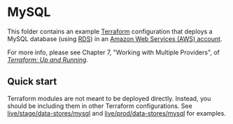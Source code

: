 # MySQL  

This folder contains an example [Terraform](https://www.terraform.io/) configuration that deploys a MySQL database 
(using [RDS](https://aws.amazon.com/rds/)) in an [Amazon Web Services (AWS) account](http://aws.amazon.com/). 

For more info, please see Chapter 7, "Working with Multiple Providers", of 
*[Terraform: Up and Running](http://www.terraformupandrunning.com)*.

## Quick start

Terraform modules are not meant to be deployed directly. Instead, you should be including them in other Terraform 
configurations. See [live/stage/data-stores/mysql](../../../live/stage/data-stores/mysql) and
[live/prod/data-stores/mysql](../../../live/prod/data-stores/mysql) for examples.